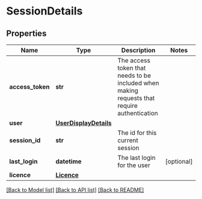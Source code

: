 # SessionDetails

## Properties
Name | Type | Description | Notes
------------ | ------------- | ------------- | -------------
**access_token** | **str** | The access token that needs to be included when making requests that require authentication | 
**user** | [**UserDisplayDetails**](UserDisplayDetails.md) |  | 
**session_id** | **str** | The id for this current session | 
**last_login** | **datetime** | The last login for the user | [optional] 
**licence** | [**Licence**](Licence.md) |  | 

[[Back to Model list]](../README.md#documentation-for-models) [[Back to API list]](../README.md#documentation-for-api-endpoints) [[Back to README]](../README.md)



